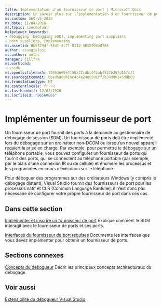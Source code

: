 ```yaml
---
title: Implémentation d’un fournisseur de port | Microsoft Docs
description: En savoir plus sur l’implémentation d’un fournisseur de port, ce qui est nécessaire lors du débogage sur un ordinateur non-DCOM ou lorsqu’un nouvel appareil requiert la prise en charge.
ms.custom: SEO-VS-2020
ms.date: 11/04/2016
ms.topic: conceptual
helpviewer_keywords:
- debugging [Debugging SDK], implementing port suppliers
- port suppliers, implementing
ms.assetid: 6b8579df-58df-4c7f-8112-6015993e8765
author: acangialosi
ms.author: anthc
manager: jillfra
ms.workload:
- vssdk
ms.openlocfilehash: 72963660e4f50a72cdbc04bab4833b397d15fc27
ms.sourcegitcommit: bbed6a0b41ac4c4a24e8581ff3b34d96345ddb00
ms.translationtype: MT
ms.contentlocale: fr-FR
ms.lasthandoff: 12/03/2020
ms.locfileid: "96560666"
---
```

# <a name="implement-a-port-supplier"></a>Implémenter un fournisseur de port
Un fournisseur de port fournit des ports à la demande au gestionnaire de débogage de session (SDM). Un fournisseur de ports doit être implémenté lors du débogage sur un ordinateur non-DCOM ou lorsqu’un nouvel appareil requiert la prise en charge. Par exemple, pour permettre le débogage sur un téléphone portable, vous pouvez configurer un fournisseur de ports qui fournit des ports, qui se connectent au téléphone portable (par exemple, par le biais d’une connexion IR ou de cellule) et énumère les processus et les programmes en cours d’exécution sur le téléphone.

 Pour déboguer des programmes sur des ordinateurs Windows (y compris le débogage distant), Visual Studio fournit des fournisseurs de port pour les processus natif et CLR (Common Language Runtime). il n’est donc pas nécessaire de configurer votre propre fournisseur de port dans ces cas.

## <a name="in-this-section"></a>Dans cette section
 [Implémenter et inscrire un fournisseur de port](../../extensibility/debugger/implementing-and-registering-a-port-supplier.md) Explique comment le SDM interagit avec le fournisseur de ports et ses ports.

 [Interfaces du fournisseur de port requises](../../extensibility/debugger/required-port-supplier-interfaces.md) Documente les interfaces que vous devez implémenter pour obtenir un fournisseur de ports.

## <a name="related-sections"></a>Sections connexes
 [Concepts du débogueur](../../extensibility/debugger/debugger-concepts.md) Décrit les principaux concepts architecturaux du débogage.

## <a name="see-also"></a>Voir aussi
 [Extensibilité du débogueur Visual Studio](../../extensibility/debugger/visual-studio-debugger-extensibility.md)
